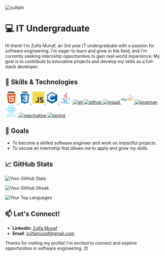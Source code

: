 <p align="left"> <img src="https://komarev.com/ghpvc/?username=zulfath&label=Profile%20views&color=0e75b6&style=flat" alt="zulfath" /> </p>

# 💻 IT Undergraduate 

Hi there! I'm Zulfa Munaf, an 3rd year IT undergraduate with a passion for software engineering. I'm eager to learn and grow in the field, and I'm currently seeking internship opportunities to gain real-world experience. My goal is to contribute to innovative projects and develop my skills as a full-stack developer.

## 🚀 Skills & Technologies

<p align="left"> 
  <a href="https://developer.mozilla.org/en-US/docs/Web/HTML" target="_blank" rel="noreferrer">
    <img src="https://raw.githubusercontent.com/devicons/devicon/master/icons/html5/html5-original-wordmark.svg" alt="html" width="40" height="40"/>
  </a>
  <a href="https://developer.mozilla.org/en-US/docs/Web/CSS" target="_blank" rel="noreferrer">
    <img src="https://raw.githubusercontent.com/devicons/devicon/master/icons/css3/css3-original-wordmark.svg" alt="css" width="40" height="40"/>
  </a>
    <a href="https://developer.mozilla.org/en-US/docs/Web/JavaScript" target="_blank" rel="noreferrer">
  <img src="https://raw.githubusercontent.com/devicons/devicon/master/icons/javascript/javascript-original.svg" alt="javascript" width="40" height="40"/> 
  </a>
  <a href="https://www.cprogramming.com/" target="_blank" rel="noreferrer">
    <img src="https://raw.githubusercontent.com/devicons/devicon/master/icons/c/c-original.svg" alt="c" width="40" height="40"/>
  </a> 
  <a href="https://www.java.com" target="_blank" rel="noreferrer"> 
    <img src="https://raw.githubusercontent.com/devicons/devicon/master/icons/java/java-original.svg" alt="java" width="40" height="40"/>
  </a> 
  <a href="https://git-scm.com/" target="_blank" rel="noreferrer"> 
    <img src="https://www.vectorlogo.zone/logos/git-scm/git-scm-icon.svg" alt="git" width="40" height="40"/> 
  </a>
  <a href="https://github.com/" target="_blank" rel="noreferrer">
    <img src="https://www.vectorlogo.zone/logos/github/github-icon.svg" alt="github" width="40" height="40"/>
  </a>
  <a href="https://www.microsoft.com/en-us/sql-server" target="_blank" rel="noreferrer"> 
    <img src="https://www.svgrepo.com/show/303229/microsoft-sql-server-logo.svg" alt="mssql" width="40" height="40"/> 
  </a>
  <a href="https://www.mysql.com/" target="_blank" rel="noreferrer"> 
    <img src="https://raw.githubusercontent.com/devicons/devicon/master/icons/mysql/mysql-original-wordmark.svg" alt="mysql" width="40" height="40"/>
  </a>
  <a href="https://postman.com" target="_blank" rel="noreferrer">
    <img src="https://www.vectorlogo.zone/logos/getpostman/getpostman-icon.svg" alt="postman" width="40" height="40"/> 
  </a>
  <a href="https://reactjs.org/" target="_blank" rel="noreferrer">
    <img src="https://raw.githubusercontent.com/devicons/devicon/master/icons/react/react-original-wordmark.svg" alt="react" width="40" height="40"/> 
  </a>
  <a href="https://reactnative.dev/" target="_blank" rel="noreferrer">
    <img src="https://reactnative.dev/img/header_logo.svg" alt="reactnative" width="40" height="40"/>
  </a>
  <a href="https://spring.io/" target="_blank" rel="noreferrer"> <img src="https://www.vectorlogo.zone/logos/springio/springio-icon.svg" alt="spring" width="40" height="40"/> 
  </a>
</p>





## 🎯 Goals

- To become a skilled software engineer and work on impactful projects.
- To secure an internship that allows me to apply and grow my skills.

## 📈 GitHub Stats

![Your GitHub Stats](https://github-readme-stats.vercel.app/api?username=ZulfaTh&show_icons=true&hide_border=true&count_private=true&theme=radical)

![Your GitHub Streak](https://github-readme-streak-stats.herokuapp.com/?user=ZulfaTh&theme=radical&hide_border=true)

![Your Top Languages](https://github-readme-stats.vercel.app/api/top-langs/?username=ZulfaTh&layout=compact&theme=radical&hide_border=true)

## 📫 Let's Connect!

- **LinkedIn**: [Zulfa Munaf](https://www.linkedin.com/in/zulfamunaf/)
- **Email**: [zulfamunaf@gmail.com](mailto:zulfamunaf@gmail.com)

Thanks for visiting my profile! I'm excited to connect and explore opportunities in software engineering. 😊
